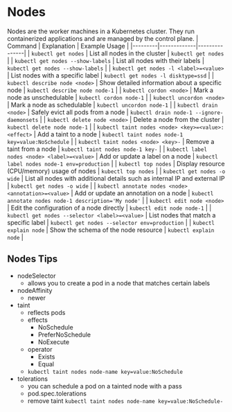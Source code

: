 # Nodes

Nodes are the worker machines in a Kubernetes cluster. They run containerized applications and are managed by the control plane.
| Command | Explanation | Example Usage |
|---------|-------------|---------------|
| `kubectl get nodes` | List all nodes in the cluster | `kubectl get nodes` |
| `kubectl get nodes --show-labels` | List all nodes with their labels | `kubectl get nodes --show-labels` |
| `kubectl get nodes -l <label>=<value>` | List nodes with a specific label | `kubectl get nodes -l disktype=ssd` |
| `kubectl describe node <node>` | Show detailed information about a specific node | `kubectl describe node node-1` |
| `kubectl cordon <node>` | Mark a node as unschedulable | `kubectl cordon node-1` |
| `kubectl uncordon <node>` | Mark a node as schedulable | `kubectl uncordon node-1` |
| `kubectl drain <node>` | Safely evict all pods from a node | `kubectl drain node-1 --ignore-daemonsets` |
| `kubectl delete node <node>` | Delete a node from the cluster | `kubectl delete node node-1` |
| `kubectl taint nodes <node> <key>=<value>:<effect>` | Add a taint to a node | `kubectl taint nodes node-1 key=value:NoSchedule` |
| `kubectl taint nodes <node> <key>-` | Remove a taint from a node | `kubectl taint nodes node-1 key-` |
| `kubectl label nodes <node> <label>=<value>` | Add or update a label on a node | `kubectl label nodes node-1 env=production` |
| `kubectl top nodes` | Display resource (CPU/memory) usage of nodes | `kubectl top nodes` |
| `kubectl get nodes -o wide` | List all nodes with additional details such as internal IP and external IP | `kubectl get nodes -o wide` |
| `kubectl annotate nodes <node> <annotation>=<value>` | Add or update an annotation on a node | `kubectl annotate nodes node-1 description='My node'` |
| `kubectl edit node <node>` | Edit the configuration of a node directly | `kubectl edit node node-1` |
| `kubectl get nodes --selector <label>=<value>` | List nodes that match a specific label | `kubectl get nodes --selector env=production` |
| `kubectl explain node` | Show the schema of the node resource | `kubectl explain node` |

## Nodes Tips

- nodeSelector
  - allows you to create a pod in a node that matches certain labels
- nodeAffinity
  - newer
- taint
  - reflects pods
  - effects
    - NoSchedule
    - PreferNoSchedule
    - NoExecute
  - operator
    - Exists
    - Equal
  - `kubectl taint nodes node-name key=value:NoSchedule`
- tolerations
  - you can schedule a pod on a tainted node with a pass
  - pod.spec.tolerations
  - remove taint `kubectl taint nodes node-name key=value:NoSchedule-`
